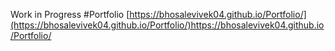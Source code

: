 Work in Progress
#Portfolio
[https://bhosalevivek04.github.io/Portfolio/](https://bhosalevivek04.github.io/Portfolio/)https://bhosalevivek04.github.io/Portfolio/
